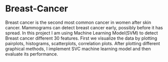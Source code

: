 # Breast-Cancer

Breast cancer is the second most common cancer in women after skin cancer. Mammograms can detect breast cancer early, possibly before it has spread. In this project I am using Machine Learning Model(SVM) to detect Breast cancer different 30 features. First we visualize the data  by plotting pairplots, histograms, scatterplots, correlation plots. After plotting different graphical methods, I implement SVC machine learning model and then evaluate its performance. 
      
